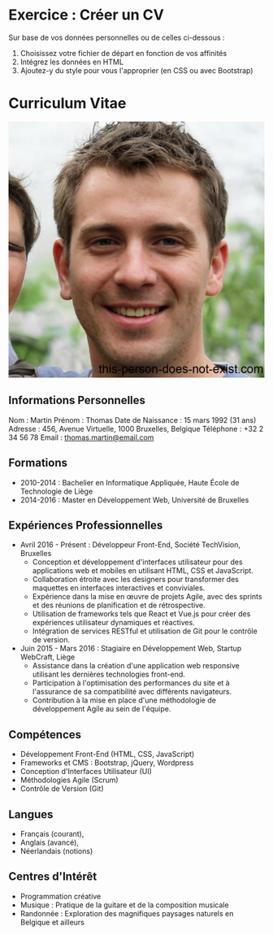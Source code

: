 # Exercice : Créer un CV
Sur base de vos données personnelles ou de celles ci-dessous : 
1. Choisissez votre fichier de départ en fonction de vos affinités
1. Intégrez les données en HTML
1. Ajoutez-y du style pour vous l'approprier (en CSS ou avec Bootstrap)

# Curriculum Vitae

![Thomas Martin](assets/img/thomas.jpeg)

## Informations Personnelles
Nom : Martin
Prénom : Thomas
Date de Naissance : 15 mars 1992 (31 ans)
Adresse : 456, Avenue Virtuelle, 1000 Bruxelles, Belgique
Téléphone : +32 2 34 56 78
Email : thomas.martin@email.com

## Formations

- 2010-2014 : Bachelier en Informatique Appliquée, Haute École de Technologie de Liège
- 2014-2016 : Master en Développement Web, Université de Bruxelles

## Expériences Professionnelles

- Avril 2016 - Présent : Développeur Front-End, Société TechVision, Bruxelles
  - Conception et développement d'interfaces utilisateur pour des applications web et mobiles en utilisant HTML, CSS et JavaScript.
  - Collaboration étroite avec les designers pour transformer des maquettes en interfaces interactives et conviviales.
  - Expérience dans la mise en œuvre de projets Agile, avec des sprints et des réunions de planification et de rétrospective.
  - Utilisation de frameworks tels que React et Vue.js pour créer des expériences utilisateur dynamiques et réactives.
  - Intégration de services RESTful et utilisation de Git pour le contrôle de version.
- Juin 2015 - Mars 2016 : Stagiaire en Développement Web, Startup WebCraft, Liège
  - Assistance dans la création d'une application web responsive utilisant les dernières technologies front-end.
  - Participation à l'optimisation des performances du site et à l'assurance de sa compatibilité avec différents navigateurs.
  - Contribution à la mise en place d'une méthodologie de développement Agile au sein de l'équipe.

## Compétences

- Développement Front-End (HTML, CSS, JavaScript)
- Frameworks et CMS : Bootstrap, jQuery, Wordpress
- Conception d'Interfaces Utilisateur (UI)
- Méthodologies Agile (Scrum)
- Contrôle de Version (Git)

## Langues
- Français (courant), 
- Anglais (avancé), 
- Néerlandais (notions)

## Centres d'Intérêt
- Programmation créative
- Musique : Pratique de la guitare et de la composition musicale
- Randonnée : Exploration des magnifiques paysages naturels en Belgique et ailleurs